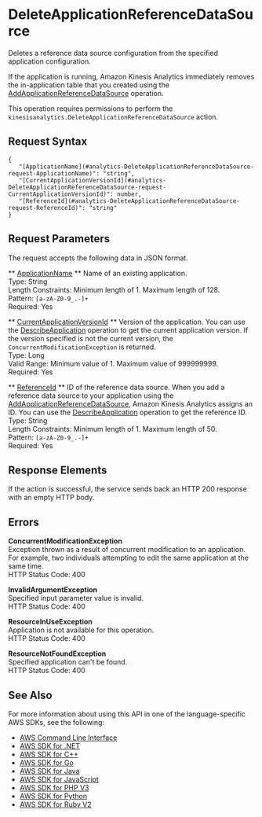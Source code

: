 # DeleteApplicationReferenceDataSource<a name="API_DeleteApplicationReferenceDataSource"></a>

Deletes a reference data source configuration from the specified application configuration\.

If the application is running, Amazon Kinesis Analytics immediately removes the in\-application table that you created using the [AddApplicationReferenceDataSource](API_AddApplicationReferenceDataSource.md) operation\. 

This operation requires permissions to perform the `kinesisanalytics.DeleteApplicationReferenceDataSource` action\.

## Request Syntax<a name="API_DeleteApplicationReferenceDataSource_RequestSyntax"></a>

```
{
   "[ApplicationName](#analytics-DeleteApplicationReferenceDataSource-request-ApplicationName)": "string",
   "[CurrentApplicationVersionId](#analytics-DeleteApplicationReferenceDataSource-request-CurrentApplicationVersionId)": number,
   "[ReferenceId](#analytics-DeleteApplicationReferenceDataSource-request-ReferenceId)": "string"
}
```

## Request Parameters<a name="API_DeleteApplicationReferenceDataSource_RequestParameters"></a>

The request accepts the following data in JSON format\.

 ** [ApplicationName](#API_DeleteApplicationReferenceDataSource_RequestSyntax) **   <a name="analytics-DeleteApplicationReferenceDataSource-request-ApplicationName"></a>
Name of an existing application\.  
Type: String  
Length Constraints: Minimum length of 1\. Maximum length of 128\.  
Pattern: `[a-zA-Z0-9_.-]+`   
Required: Yes

 ** [CurrentApplicationVersionId](#API_DeleteApplicationReferenceDataSource_RequestSyntax) **   <a name="analytics-DeleteApplicationReferenceDataSource-request-CurrentApplicationVersionId"></a>
Version of the application\. You can use the [DescribeApplication](API_DescribeApplication.md) operation to get the current application version\. If the version specified is not the current version, the `ConcurrentModificationException` is returned\.  
Type: Long  
Valid Range: Minimum value of 1\. Maximum value of 999999999\.  
Required: Yes

 ** [ReferenceId](#API_DeleteApplicationReferenceDataSource_RequestSyntax) **   <a name="analytics-DeleteApplicationReferenceDataSource-request-ReferenceId"></a>
ID of the reference data source\. When you add a reference data source to your application using the [AddApplicationReferenceDataSource](API_AddApplicationReferenceDataSource.md), Amazon Kinesis Analytics assigns an ID\. You can use the [DescribeApplication](API_DescribeApplication.md) operation to get the reference ID\.   
Type: String  
Length Constraints: Minimum length of 1\. Maximum length of 50\.  
Pattern: `[a-zA-Z0-9_.-]+`   
Required: Yes

## Response Elements<a name="API_DeleteApplicationReferenceDataSource_ResponseElements"></a>

If the action is successful, the service sends back an HTTP 200 response with an empty HTTP body\.

## Errors<a name="API_DeleteApplicationReferenceDataSource_Errors"></a>

 **ConcurrentModificationException**   
Exception thrown as a result of concurrent modification to an application\. For example, two individuals attempting to edit the same application at the same time\.  
HTTP Status Code: 400

 **InvalidArgumentException**   
Specified input parameter value is invalid\.  
HTTP Status Code: 400

 **ResourceInUseException**   
Application is not available for this operation\.  
HTTP Status Code: 400

 **ResourceNotFoundException**   
Specified application can't be found\.  
HTTP Status Code: 400

## See Also<a name="API_DeleteApplicationReferenceDataSource_SeeAlso"></a>

For more information about using this API in one of the language\-specific AWS SDKs, see the following:
+  [AWS Command Line Interface](http://docs.aws.amazon.com/goto/aws-cli/kinesisanalytics-2015-08-14/DeleteApplicationReferenceDataSource) 
+  [AWS SDK for \.NET](http://docs.aws.amazon.com/goto/DotNetSDKV3/kinesisanalytics-2015-08-14/DeleteApplicationReferenceDataSource) 
+  [AWS SDK for C\+\+](http://docs.aws.amazon.com/goto/SdkForCpp/kinesisanalytics-2015-08-14/DeleteApplicationReferenceDataSource) 
+  [AWS SDK for Go](http://docs.aws.amazon.com/goto/SdkForGoV1/kinesisanalytics-2015-08-14/DeleteApplicationReferenceDataSource) 
+  [AWS SDK for Java](http://docs.aws.amazon.com/goto/SdkForJava/kinesisanalytics-2015-08-14/DeleteApplicationReferenceDataSource) 
+  [AWS SDK for JavaScript](http://docs.aws.amazon.com/goto/AWSJavaScriptSDK/kinesisanalytics-2015-08-14/DeleteApplicationReferenceDataSource) 
+  [AWS SDK for PHP V3](http://docs.aws.amazon.com/goto/SdkForPHPV3/kinesisanalytics-2015-08-14/DeleteApplicationReferenceDataSource) 
+  [AWS SDK for Python](http://docs.aws.amazon.com/goto/boto3/kinesisanalytics-2015-08-14/DeleteApplicationReferenceDataSource) 
+  [AWS SDK for Ruby V2](http://docs.aws.amazon.com/goto/SdkForRubyV2/kinesisanalytics-2015-08-14/DeleteApplicationReferenceDataSource) 
